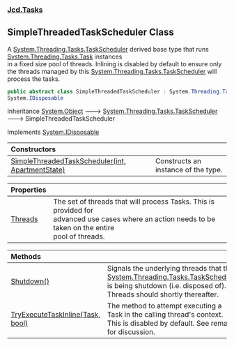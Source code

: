 ### [Jcd.Tasks](Jcd.Tasks.md 'Jcd.Tasks')

## SimpleThreadedTaskScheduler Class

A [System.Threading.Tasks.TaskScheduler](https://docs.microsoft.com/en-us/dotnet/api/System.Threading.Tasks.TaskScheduler 'System.Threading.Tasks.TaskScheduler') derived base type that runs [System.Threading.Tasks.Task](https://docs.microsoft.com/en-us/dotnet/api/System.Threading.Tasks.Task 'System.Threading.Tasks.Task') instances  
in a fixed size pool of threads. Inlining is disabled by default to ensure only  
the threads managed by this [System.Threading.Tasks.TaskScheduler](https://docs.microsoft.com/en-us/dotnet/api/System.Threading.Tasks.TaskScheduler 'System.Threading.Tasks.TaskScheduler') will process the tasks.

```csharp
public abstract class SimpleThreadedTaskScheduler : System.Threading.Tasks.TaskScheduler,
System.IDisposable
```

Inheritance [System.Object](https://docs.microsoft.com/en-us/dotnet/api/System.Object 'System.Object') &#129106; [System.Threading.Tasks.TaskScheduler](https://docs.microsoft.com/en-us/dotnet/api/System.Threading.Tasks.TaskScheduler 'System.Threading.Tasks.TaskScheduler') &#129106; SimpleThreadedTaskScheduler

Implements [System.IDisposable](https://docs.microsoft.com/en-us/dotnet/api/System.IDisposable 'System.IDisposable')

| Constructors | |
| :--- | :--- |
| [SimpleThreadedTaskScheduler(int, ApartmentState)](Jcd.Tasks.SimpleThreadedTaskScheduler.SimpleThreadedTaskScheduler(int,System.Threading.ApartmentState).md 'Jcd.Tasks.SimpleThreadedTaskScheduler.SimpleThreadedTaskScheduler(int, System.Threading.ApartmentState)') | Constructs an instance of the type. |

| Properties | |
| :--- | :--- |
| [Threads](Jcd.Tasks.SimpleThreadedTaskScheduler.Threads.md 'Jcd.Tasks.SimpleThreadedTaskScheduler.Threads') | The set of threads that will process Tasks. This is provided for<br/>advanced use cases where an action needs to be taken on the entire<br/>pool of threads. |

| Methods | |
| :--- | :--- |
| [Shutdown()](Jcd.Tasks.SimpleThreadedTaskScheduler.Shutdown().md 'Jcd.Tasks.SimpleThreadedTaskScheduler.Shutdown()') | Signals the underlying threads that the [System.Threading.Tasks.TaskScheduler](https://docs.microsoft.com/en-us/dotnet/api/System.Threading.Tasks.TaskScheduler 'System.Threading.Tasks.TaskScheduler')<br/>is being shutdown (i.e. disposed of). Threads should shortly thereafter. |
| [TryExecuteTaskInline(Task, bool)](Jcd.Tasks.SimpleThreadedTaskScheduler.TryExecuteTaskInline(System.Threading.Tasks.Task,bool).md 'Jcd.Tasks.SimpleThreadedTaskScheduler.TryExecuteTaskInline(System.Threading.Tasks.Task, bool)') | The method to attempt executing a Task in the calling thread's context.<br/>This is disabled by default. See remarks for discussion. |
